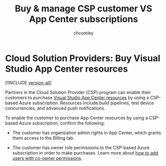 ﻿---
title: Buy & manage CSP customer VS App Center subscriptions
description: Partners in the Cloud Solution Provider (CSP) program can enable their customers to purchase Visual Studio App Center resources.
ms.technology: devops-billing
ms.topic: conceptual
ms.author: chcomley
author: chcomley
ms.date: 09/10/2018
monikerRange: '<= azure-devops'
---
# Cloud Solution Providers: Buy Visual Studio App Center resources

[!INCLUDE [version-all](../../../includes/version-all.md)]

Partners in the Cloud Solution Provider (CSP) program can enable their customers to purchase [Visual Studio App Center resources](https://azure.microsoft.com/services/app-center/) by using a CSP-based Azure subscription. Resources include build pipelines, test device concurrencies, and advanced push notifications.

To enable the customer to purchase App Center resources by using a CSP-based Azure subscription, confirm the following:

* The customer has organization admin rights in App Center, which grants them access to the Billing tab.

* The customer has owner role permissions to the CSP-based Azure subscription in order to make purchases. Learn more about [how to add users with co-owner permissions](/azure/billing/billing-add-change-azure-subscription-administrator).
